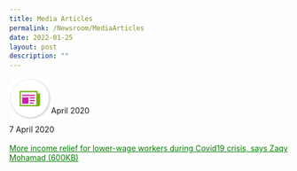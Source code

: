 ```yaml
---
title: Media Articles
permalink: /Newsroom/MediaArticles
date: 2022-01-25
layout: post
description: ""
---
```

<img align="left" src="/images/icons/ico_media_articles.png" class="PressReleaseIcon"><br><br><br>
April 2020<br><br>
7 April 2020<br><br>
<a class="hyperlink" href="http://www.workfare.gov.sg/Media%20Articles/Documents/More%20income%20relief%20for%20lower-wage%20workers%20during%20Covid19%20crisis.pdf">More income relief for lower-wage workers during Covid19 crisis, says Zaqy Mohamad (600KB)</a>

<style>
img.PressReleaseIcon {
  height: 15%;
  width: 15%;
}
a.hyperlink {
    color:green;
  }
a.hyperlink:hover {
    color:MediumVioletRed;
}
</style>